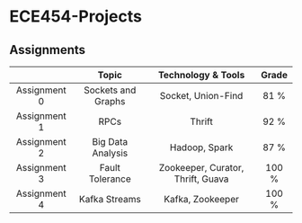 # ECE454-Projects

## Assignments
|  | Topic | Technology & Tools | Grade
|:--:|:-----:|:-----:|:---------:|
| Assignment 0 | Sockets and Graphs | Socket, Union-Find | 81 % |
| Assignment 1 | RPCs | Thrift | 92 % |
| Assignment 2 | Big Data Analysis | Hadoop, Spark | 87 % |
| Assignment 3 | Fault Tolerance | Zookeeper, Curator, Thrift, Guava | 100 % |
| Assignment 4 | Kafka Streams | Kafka, Zookeeper | 100 % |
